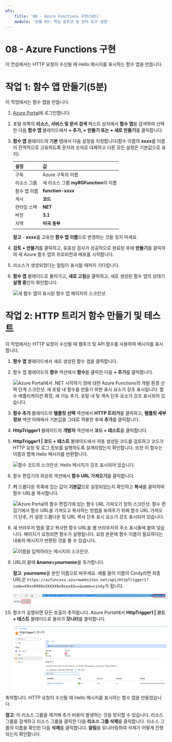```yaml
---
wts:
    title: '08 - Azure Functions 구현(5분)'
    module: '모듈 03: 핵심 솔루션 및 관리 도구 설명'
---
```

# 08 - Azure Functions 구현

이 연습에서는 HTTP 요청이 수신될 때 Hello 메시지를 표시하는 함수 앱을 만듭니다. 

# 작업 1: 함수 앱 만들기(5분)

이 작업에서는 함수 앱을 만듭니다.

1. [Azure Portal](https://portal.azure.com)에 로그인합니다.

1. 포털 위쪽의 **리소스, 서비스 및 문서 검색** 텍스트 상자에서 **함수 앱**을 검색하여 선택한 다음 **함수 앱** 블레이드에서 **+ 추가, + 만들기 또는 + 새로 만들기**를 클릭합니다.

1. **함수 앱** 블레이드의 **기본** 탭에서 다음 설정을 지정합니다(함수 이름의 **xxxx**를 이름이 전역적으로 고유하도록 문자와 숫자로 대체하고 다른 모든 설정은 기본값으로 유지). 

    | 설정 | 값 |
    | -- | --|
    | 구독 | Azure 구독의 이름 |
    | 리소스 그룹 | 새 리소스 그룹 **myRGFunction**의 이름 |
    | 함수 앱 이름 | **function-xxxx** |
    | 게시 | **코드** |
    | 런타임 스택 | **NET** |
    | 버전 | **3.1** |
    | 지역 | **미국 동부** |
    | | |

    **참고** - **xxxx**를 고유한 **함수 앱 이름**으로 변경하는 것을 잊지 마세요.

1. **검토 + 만들기**를 클릭하고, 유효성 검사가 성공적으로 완료된 후에 **만들기**를 클릭하여 새 Azure 함수 앱의 프로비전과 배포를 시작합니다.

1. 리소스가 생성되었다는 알림이 표시될 때까지 기다립니다.

1. **함수 앱** 블레이드로 돌아가고, **새로 고침**을 클릭하고, 새로 생성된 함수 앱의 상태가 **실행 중**인지 확인합니다. 

    ![새 함수 앱이 표시된 함수 앱 페이지의 스크린샷.](../images/0701.png)

# 작업 2: HTTP 트리거 함수 만들기 및 테스트

이 작업에서는 HTTP 요청이 수신될 때 웹후크 및 API 함수를 사용하여 메시지를 표시합니다. 

1. **함수 앱** 블레이드에서 새로 생성된 함수 앱을 클릭합니다. 

1. 함수 앱 블레이드의 **함수** 섹션에서 **함수**를 클릭한 다음 **+ 추가**를 클릭합니다.

    ![Azure Portal에서 .NET 시작하기 창에 대한 Azure Functions의 개발 환경 선택 단계 스크린샷. 새 포털 내 함수를 만들기 위한 표시 요소가 강조 표시됩니다. 함수 애플리케이션 확장, 새 기능 추가, 포털 내 및 계속 단추 요소가 강조 표시되어 있습니다.](../images/0702.png)

1. **함수 추가** 블레이드의 **템플릿 선택** 섹션에서 **HTTP 트리거**를 클릭하고, **템플릿 세부 정보** 섹션 아래에서 기본값을 그대로 적용한 후에 **추가**를 클릭합니다.

1. **HttpTrigger1** 블레이드의 **개발자** 섹션에서 **코드 + 테스트**를 클릭합니다. 

1. **HttpTrigger1 \| 코드 + 테스트** 블레이드에서 자동 생성된 코드를 검토하고 코드가 HTTP 요청 및 로그 정보를 실행하도록 설계되었는지 확인합니다. 또한 이 함수는 이름과 함께 Hello 메시지를 반환합니다. 

    ![함수 코드의 스크린샷. Hello 메시지가 강조 표시되어 있습니다.](../images/0704.png)

1. 함수 편집기의 최상위 섹션에서 **함수 URL 가져오기**를 클릭합니다. 

1. **키** 드롭다운 목록에 있는 값이 **기본값**으로 설정되었는지 확인하고 **복사**를 클릭하여 함수 URL을 복사합니다. 

    ![Azure Portal의 함수 편집기에 있는 함수 URL 가져오기 창의 스크린샷. 함수 편집기에서 함수 URL을 가져오고 복사하는 방법을 보여주기 위해 함수 URL 가져오기 단추, 키 설정 드롭다운 및 URL 복사 단추 표시 요소가 강조 표시되어 있습니다.](../images/0705.png)

1. 새 브라우저 탭을 열고 복사한 함수 URL을 웹 브라우저의 주소 표시줄에 붙여 넣습니다. 페이지가 요청되면 함수가 실행됩니다. 요청 본문에 함수 이름이 필요하다는 내용의 메시지가 반환된 것을 볼 수 있습니다.

    ![이름을 입력하라는 메시지의 스크린샷.](../images/0706.png)

1. URL의 끝에 **&name=*yourname***을 추가합니다.

    **참고**: ***yourname***을 본인 이름으로 바꾸세요. 예를 들어 이름이 Cindy라면 최종 URL은 `https://azfuncxxx.azurewebsites.net/api/HttpTrigger1?code=X9xx9999xXXXXX9x9xxxXX==&name=cindy`가 됩니다.

    ![웹 브라우저의 주소 표시줄에 강조 표시되어 있는 함수 URL과 추가된 예제 사용자 이름의 스크린샷. 기본 브라우저 창의 함수 출력을 보여주기 위해 Hello 메시지와 사용자 이름도 강조 표시되어 있습니다.](../images/0707.png)

1. 함수가 실행되면 모든 호출이 추적됩니다. Azure Portal에서 **HttpTrigger1 \| 코드 + 테스트** 블레이드로 돌아가 **모니터**를 클릭합니다.

    ![Azure Portal의 함수 편집기에서 함수를 실행하여 생성된 추적 정보 로그의 스크린샷.](../images/0709.png) 

축하합니다. HTTP 요청이 수신될 때 Hello 메시지를 표시하는 함수 앱을 만들었습니다. 

**참고**: 이 리소스 그룹을 제거해 추가 비용이 발생하는 것을 방지할 수 있습니다. 리소스 그룹을 검색하고 리소스 그룹을 클릭한 다음 **리소스 그룹 삭제**를 클릭합니다. 리소스 그룹의 이름을 확인한 다음 **삭제**를 클릭합니다. **알림**을 모니터링하여 삭제가 어떻게 진행되는지 확인합니다.
